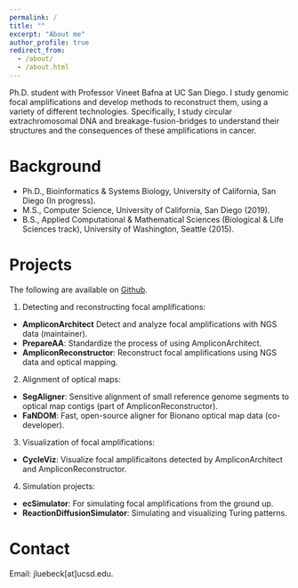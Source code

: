 ```yaml
---
permalink: /
title: ""
excerpt: "About me"
author_profile: true
redirect_from: 
  - /about/
  - /about.html
---
```


Ph.D. student with Professor Vineet Bafna at UC San Diego. I study genomic focal amplifications and develop methods to reconstruct them, using a variety of different technologies. Specifically, I study circular extrachromosomal DNA and breakage-fusion-bridges to understand their structures and the consequences of these amplifications in cancer.

Background
======
- Ph.D., Bioinformatics & Systems Biology, University of California, San Diego (In progress).
- M.S., Computer Science, University of California, San Diego (2019).
- B.S., Applied Computational & Mathematical Sciences (Biological & Life Sciences track), University of Washington, Seattle (2015).

Projects
======
The following are available on [Github](https://github.com/jluebeck).

1. Detecting and reconstructing focal amplifications:
- **AmpliconArchitect** Detect and analyze focal amplifications with NGS data (maintainer).
- **PrepareAA**: Standardize the process of using AmpliconArchitect.
- **AmpliconReconstructor**: Reconstruct focal amplifications using NGS data and optical mapping.

2. Alignment of optical maps:
- **SegAligner**: Sensitive alignment of small reference genome segments to optical map contigs (part of AmpliconReconstructor).
- **FaNDOM**: Fast, open-source aligner for Bionano optical map data (co-developer).

3. Visualization of focal amplifications:
- **CycleViz**: Visualize focal amplificaitons detected by AmpliconArchitect and AmpliconReconstructor.

4. Simulation projects:
- **ecSimulator**: For simulating focal amplifications from the ground up.
- **ReactionDiffusionSimulator**: Simulating and visualizing Turing patterns.

Contact
======
Email: jluebeck[at]ucsd.edu.

